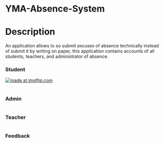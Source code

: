 # YMA-Absence-System

# Description
An application allows to so submit excuses of absence technically instead of submit it by writing on paper, this application contains accounts of all students, teachers, and administrator of absence.

<h3>Student</h3>

<a href="https://imgflip.com/gif/3o5xw9"><img src="https://i.imgflip.com/3o5xw9.gif" title="made at imgflip.com"/></a>
#

<h3>Admin</h3>

<a href="https://user-images.githubusercontent.com/37452782/73774300-d0152500-4794-11ea-97b9-9d49b4e26ba1.gif"></a>

#

<h3>Teacher</h3>

<a href="https://user-images.githubusercontent.com/37452782/73774424-018df080-4795-11ea-906d-d28485ad7e32.gif"></a>

#

<h3>Feedback</h3>

<a href="https://user-images.githubusercontent.com/37452782/73774324-d99e8d00-4794-11ea-9452-0e483fcfa102.gif"></a>

#
